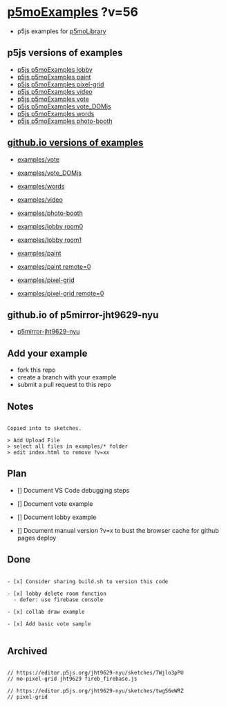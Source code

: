 # [p5moExamples](https://github.com/molab-itp/p5moExamples.git) ?v=56

- p5js examples for [p5moLibrary](https://github.com/molab-itp/p5moLibrary.git)

## p5js versions of examples

- [p5js p5moExamples lobby](https://editor.p5js.org/jht9629-nyu/sketches/vP6sWN4Cu)
- [p5js p5moExamples paint](https://editor.p5js.org/jht9629-nyu/sketches/nBefVKAbH)
- [p5js p5moExamples pixel-grid](https://editor.p5js.org/jht9629-nyu/sketches/CntV1JQNp)
- [p5js p5moExamples video](https://editor.p5js.org/jht9629-nyu/sketches/KeRAIMzHN)
- [p5js p5moExamples vote](https://editor.p5js.org/jht9629-nyu/sketches/EEafnQwr1)
- [p5js p5moExamples vote_DOMjs](https://editor.p5js.org/jht9629-nyu/sketches/CAgivET8K)
- [p5js p5moExamples words](https://editor.p5js.org/jht9629-nyu/sketches/23h3z1G82)
- [p5js p5moExamples photo-booth](https://editor.p5js.org/jht9629-nyu/sketches/5VKqK34Ps)

## [github.io versions of examples](https://molab-itp.github.io/p5moExamples?v=56)

- [examples/vote](examples/vote?v=56)
- [examples/vote_DOMjs](examples/vote_DOMjs?v=56)
- [examples/words](examples/words?v=56)
- [examples/video](examples/video?v=56)
- [examples/photo-booth](examples/photo-booth?v=56)

- [examples/lobby room0](examples/lobby?v=56&room=room0)
- [examples/lobby room1](examples/lobby?v=56&room=room1)
- [examples/paint](examples/paint?v=56)
- [examples/paint remote=0](examples/paint?v=56&remote=0)
- [examples/pixel-grid](examples/pixel-grid?v=56)
- [examples/pixel-grid remote=0](examples/pixel-grid?v=56&remote=0)

## github.io of p5mirror-jht9629-nyu

- [p5mirror-jht9629-nyu](https://jht9629-nyu.github.io/p5mirror-jht9629-nyu/p5projects-index.html)

## Add your example

- fork this repo
- create a branch with your example
- submit a pull request to this repo

## Notes

```

Copied into to sketches.

> Add Upload File
> select all files in examples/* folder
> edit index.html to remove ?v=xx

```

## Plan

- [] Document VS Code debugging steps

- [] Document vote example

- [] Document lobby example

- [] Document manual version ?v=x to bust the browser cache for github pages deploy

## Done

```

- [x] Consider sharing build.sh to version this code

- [x] lobby delete room function
  - defer: use firebase console

- [x] collab draw example

- [x] Add basic vote sample


```

## Archived

```

// https://editor.p5js.org/jht9629-nyu/sketches/7Wjlo3pPU
// mo-pixel-grid jht9629 fireb_firebase.js

// https://editor.p5js.org/jht9629-nyu/sketches/twgS6eWRZ
// pixel-grid


```
